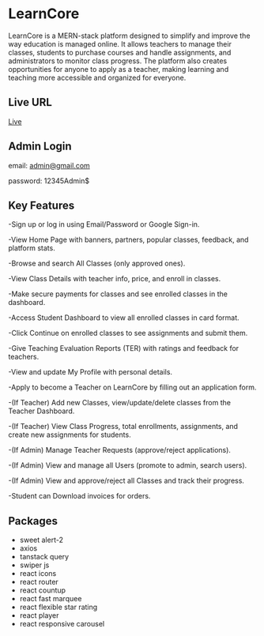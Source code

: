 # LearnCore
LearnCore is a MERN-stack platform designed to simplify and improve the way education is managed online. It allows teachers to manage their classes, students to purchase courses and handle assignments, and administrators to monitor class progress. The platform also creates opportunities for anyone to apply as a teacher, making learning and teaching more accessible and organized for everyone.

## Live URL
<a href="https://edumanage-8e130.web.app/">Live</a>

## Admin Login
email: admin@gmail.com

password: 12345Admin$

## Key Features
-Sign up or log in using Email/Password or Google Sign-in.

-View Home Page with banners, partners, popular classes, feedback, and platform stats.

-Browse and search All Classes (only approved ones).

-View Class Details with teacher info, price, and enroll in classes.

-Make secure payments for classes and see enrolled classes in the dashboard.

-Access Student Dashboard to view all enrolled classes in card format.

-Click Continue on enrolled classes to see assignments and submit them.

-Give Teaching Evaluation Reports (TER) with ratings and feedback for teachers.

-View and update My Profile with personal details.

-Apply to become a Teacher on LearnCore by filling out an application form.

-(If Teacher) Add new Classes, view/update/delete classes from the Teacher Dashboard.

-(If Teacher) View Class Progress, total enrollments, assignments, and create new assignments for students.

-(If Admin) Manage Teacher Requests (approve/reject applications).

-(If Admin) View and manage all Users (promote to admin, search users).

-(If Admin) View and approve/reject all Classes and track their progress.

-Student can Download invoices for orders.

## Packages
- sweet alert-2
- axios
- tanstack query
- swiper js
- react icons
- react router
- react countup
- react fast marquee
- react flexible star rating
- react player
- react responsive carousel